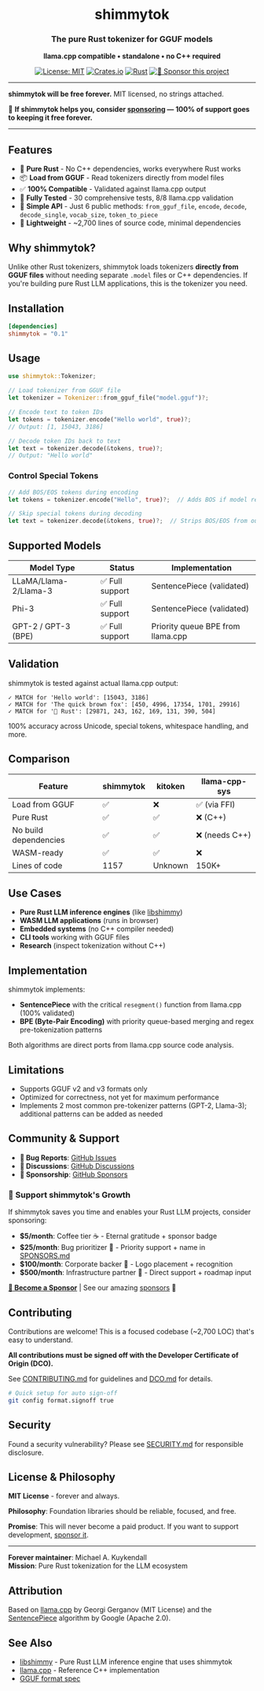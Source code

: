 <div align="center">

# shimmytok

### The pure Rust tokenizer for GGUF models
**llama.cpp compatible • standalone • no C++ required**

[![License: MIT](https://img.shields.io/badge/License-MIT-yellow.svg)](https://opensource.org/licenses/MIT)
[![Crates.io](https://img.shields.io/crates/v/shimmytok.svg)](https://crates.io/crates/shimmytok)
[![Rust](https://img.shields.io/badge/rust-stable-brightgreen.svg)](https://rustup.rs/)
[![💝 Sponsor this project](https://img.shields.io/badge/💝_Sponsor-ea4aaa?style=flat&logo=github&logoColor=white)](https://github.com/sponsors/Michael-A-Kuykendall)

</div>

---

**shimmytok will be free forever.** MIT licensed, no strings attached.

💝 **If shimmytok helps you, consider [sponsoring](https://github.com/sponsors/Michael-A-Kuykendall) — 100% of support goes to keeping it free forever.**

---

## Features

- 🦀 **Pure Rust** - No C++ dependencies, works everywhere Rust works
- 📦 **Load from GGUF** - Read tokenizers directly from model files
- ✅ **100% Compatible** - Validated against llama.cpp output
- 🧪 **Fully Tested** - 30 comprehensive tests, 8/8 llama.cpp validation
- 🎯 **Simple API** - Just 6 public methods: `from_gguf_file`, `encode`, `decode`, `decode_single`, `vocab_size`, `token_to_piece`
- 🚀 **Lightweight** - ~2,700 lines of source code, minimal dependencies

## Why shimmytok?

Unlike other Rust tokenizers, shimmytok loads tokenizers **directly from GGUF files** without needing separate `.model` files or C++ dependencies. If you're building pure Rust LLM applications, this is the tokenizer you need.

## Installation

```toml
[dependencies]
shimmytok = "0.1"
```

## Usage

```rust
use shimmytok::Tokenizer;

// Load tokenizer from GGUF file
let tokenizer = Tokenizer::from_gguf_file("model.gguf")?;

// Encode text to token IDs
let tokens = tokenizer.encode("Hello world", true)?;
// Output: [1, 15043, 3186]

// Decode token IDs back to text
let text = tokenizer.decode(&tokens, true)?;
// Output: "Hello world"
```

### Control Special Tokens

```rust
// Add BOS/EOS tokens during encoding
let tokens = tokenizer.encode("Hello", true)?;  // Adds BOS if model requires it

// Skip special tokens during decoding
let text = tokenizer.decode(&tokens, true)?;  // Strips BOS/EOS from output
```

## Supported Models

| Model Type | Status | Implementation |
|------------|--------|----------------|
| LLaMA/Llama-2/Llama-3 | ✅ Full support | SentencePiece (validated) |
| Phi-3 | ✅ Full support | SentencePiece (validated) |
| GPT-2 / GPT-3 (BPE) | ✅ Full support | Priority queue BPE from llama.cpp |

## Validation

shimmytok is tested against actual llama.cpp output:

```
✓ MATCH for 'Hello world': [15043, 3186]
✓ MATCH for 'The quick brown fox': [450, 4996, 17354, 1701, 29916]
✓ MATCH for '🦀 Rust': [29871, 243, 162, 169, 131, 390, 504]
```

100% accuracy across Unicode, special tokens, whitespace handling, and more.

## Comparison

| Feature | shimmytok | kitoken | llama-cpp-sys |
|---------|-----------|---------|---------------|
| Load from GGUF | ✅ | ❌ | ✅ (via FFI) |
| Pure Rust | ✅ | ✅ | ❌ (C++) |
| No build dependencies | ✅ | ✅ | ❌ (needs C++) |
| WASM-ready | ✅ | ✅ | ❌ |
| Lines of code | 1157 | Unknown | 150K+ |

## Use Cases

- **Pure Rust LLM inference engines** (like [libshimmy](https://github.com/yourusername/libshimmy))
- **WASM LLM applications** (runs in browser)
- **Embedded systems** (no C++ compiler needed)
- **CLI tools** working with GGUF files
- **Research** (inspect tokenization without C++)

## Implementation

shimmytok implements:

- **SentencePiece** with the critical `resegment()` function from llama.cpp (100% validated)
- **BPE (Byte-Pair Encoding)** with priority queue-based merging and regex pre-tokenization patterns

Both algorithms are direct ports from llama.cpp source code analysis.

## Limitations

- Supports GGUF v2 and v3 formats only
- Optimized for correctness, not yet for maximum performance
- Implements 2 most common pre-tokenizer patterns (GPT-2, Llama-3); additional patterns can be added as needed

## Community & Support

- **🐛 Bug Reports**: [GitHub Issues](https://github.com/Michael-A-Kuykendall/shimmytok/issues)
- **💬 Discussions**: [GitHub Discussions](https://github.com/Michael-A-Kuykendall/shimmytok/discussions)
- **💝 Sponsorship**: [GitHub Sponsors](https://github.com/sponsors/Michael-A-Kuykendall)

### 💝 Support shimmytok's Growth

If shimmytok saves you time and enables your Rust LLM projects, consider sponsoring:

- **$5/month**: Coffee tier ☕ - Eternal gratitude + sponsor badge
- **$25/month**: Bug prioritizer 🐛 - Priority support + name in [SPONSORS.md](SPONSORS.md)
- **$100/month**: Corporate backer 🏢 - Logo placement + recognition
- **$500/month**: Infrastructure partner 🚀 - Direct support + roadmap input

[**🎯 Become a Sponsor**](https://github.com/sponsors/Michael-A-Kuykendall) | See our amazing [sponsors](SPONSORS.md) 🙏

## Contributing

Contributions are welcome! This is a focused codebase (~2,700 LOC) that's easy to understand.

**All contributions must be signed off with the Developer Certificate of Origin (DCO).**

See [CONTRIBUTING.md](CONTRIBUTING.md) for guidelines and [DCO.md](DCO.md) for details.

```bash
# Quick setup for auto sign-off
git config format.signoff true
```

## Security

Found a security vulnerability? Please see [SECURITY.md](SECURITY.md) for responsible disclosure.

## License & Philosophy

**MIT License** - forever and always.

**Philosophy**: Foundation libraries should be reliable, focused, and free.

**Promise**: This will never become a paid product. If you want to support development, [sponsor it](https://github.com/sponsors/Michael-A-Kuykendall).

---

**Forever maintainer**: Michael A. Kuykendall  
**Mission**: Pure Rust tokenization for the LLM ecosystem

## Attribution

Based on [llama.cpp](https://github.com/ggerganov/llama.cpp) by Georgi Gerganov (MIT License) and the [SentencePiece](https://github.com/google/sentencepiece) algorithm by Google (Apache 2.0).

## See Also

- [libshimmy](https://github.com/yourusername/libshimmy) - Pure Rust LLM inference engine that uses shimmytok
- [llama.cpp](https://github.com/ggerganov/llama.cpp) - Reference C++ implementation
- [GGUF format spec](https://github.com/ggerganov/ggml/blob/master/docs/gguf.md)
